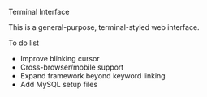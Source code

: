Terminal Interface

This is a general-purpose, terminal-styled web interface.

To do list
- Improve blinking cursor
- Cross-browser/mobile support
- Expand framework beyond keyword linking
- Add MySQL setup files
